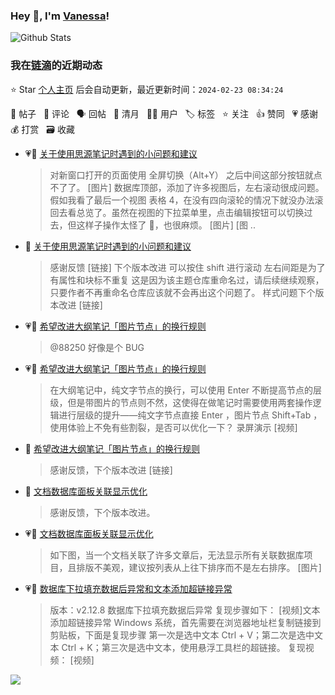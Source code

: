 ### Hey 👋, I'm [Vanessa](http://vanessa.b3log.org/)!

![Github Stats](https://github-readme-stats.vercel.app/api?username=Vanessa219&show_icons=true)

<!--events start -->

### 我在[链滴](https://ld246.com)的近期动态

⭐️ Star [个人主页](https://github.com/Vanessa219/Vanessa219) 后会自动更新，最近更新时间：`2024-02-23 08:34:24`

📝 帖子 &nbsp; 💬 评论 &nbsp; 🗣 回帖 &nbsp; 🌙 清月 &nbsp; 👨‍💻 用户 &nbsp; 🏷️ 标签 &nbsp; ⭐️ 关注 &nbsp; 👍 赞同 &nbsp; 💗 感谢 &nbsp; 💰 打赏 &nbsp; 🗃 收藏

* 💗📝 [关于使用思源笔记时遇到的小问题和建议](https://ld246.com/article/1708075588547)

  > 对新窗口打开的页面使用 全屏切换（Alt+Y） 之后中间这部分按钮就点不了了。 [图片] 数据库顶部，添加了许多视图后，左右滚动很成问题。假如我看了最后一个视图 表格 4，在没有四向滚轮的情况下就没办法滚回去看总览了。虽然在视图的下拉菜单里，点击编辑按钮可以切换过去，但这样子操作太怪了 🤔，也很麻烦。 [图片] [图 ..
* 💬 [关于使用思源笔记时遇到的小问题和建议](https://ld246.com/article/1708075588547/comment/1708247410445#comments)

  > 感谢反馈 [链接] 下个版本改进 可以按住 shift 进行滚动 左右间距是为了有属性和块标不重复 这是因为该主题仓库重命名过，请后续继续观察，只要作者不再重命名仓库应该就不会再出这个问题了。 样式问题下个版本改进 [链接]
* 💗💬 [希望改进大纲笔记「图片节点」的换行规则](https://ld246.com/article/1707960360057/comment/1707988929126#comments)

  > @88250 好像是个 BUG
* 💗📝 [希望改进大纲笔记「图片节点」的换行规则](https://ld246.com/article/1707960360057)

  > 在大纲笔记中，纯文字节点的换行，可以使用 Enter 不断提高节点的层级，但是带图片的节点则不然，这使得在做笔记时需要使用两套操作逻辑进行层级的提升——纯文字节点直接 Enter ，图片节点 Shift+Tab ，使用体验上不免有些割裂，是否可以优化一下？ 录屏演示 [视频]
* 💬 [希望改进大纲笔记「图片节点」的换行规则](https://ld246.com/article/1707960360057/comment/1708068208646#comments)

  > 感谢反馈，下个版本改进 [链接]
* 💬 [文档数据库面板关联显示优化](https://ld246.com/article/1708051805344/comment/1708060628612#comments)

  > 感谢反馈，下个版本改进。
* 💗📝 [文档数据库面板关联显示优化](https://ld246.com/article/1708051805344)

  > 如下图，当一个文档关联了许多文章后，无法显示所有关联数据库项目，且排版不美观，建议按列表从上往下排序而不是左右排序。 [图片]
* 💗📝 [数据库下拉填充数据后异常和文本添加超链接异常](https://ld246.com/article/1707975507571)

  > 版本：v2.12.8 数据库下拉填充数据后异常 复现步骤如下： [视频]文本添加超链接异常 Windows 系统，首先需要在浏览器地址栏复制链接到剪贴板，下面是复现步骤 第一次是选中文本 Ctrl + V；第二次是选中文本 Ctrl + K；第三次是选中文本，使用悬浮工具栏的超链接。 复现视频： [视频]


<!--events end -->

<a title="Hits" target="_blank" href="https://github.com/Vanessa219/Vanessa219"><img src="https://hits.b3log.org/Vanessa219/Vanessa219.svg"></a>
